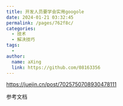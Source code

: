 ```yaml
---
title: 开发人员要学会实用googole
date: 2024-01-21 03:32:45
permalink: /pages/762f8c/
categories:
  - 技术
  - 解决技巧
tags:
  - 
author: 
  name: aXing
  link: https://github.com/08163356
---
```

https://juejin.cn/post/7025750708930478111

参考文档